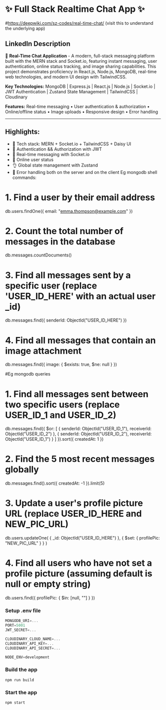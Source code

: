 # ✨ Full Stack Realtime Chat App ✨

#https://deepwiki.com/sz-codes/real-time-chat/  (visit this to understand the underlying app)

## LinkedIn Description

🚀 **Real-Time Chat Application** - A modern, full-stack messaging platform built with the MERN stack and Socket.io, featuring instant messaging, user authentication, online status tracking, and image sharing capabilities. This project demonstrates proficiency in React.js, Node.js, MongoDB, real-time web technologies, and modern UI design with TailwindCSS.

**Key Technologies:** MongoDB | Express.js | React.js | Node.js | Socket.io | JWT Authentication | Zustand State Management | TailwindCSS | Cloudinary

**Features:** Real-time messaging • User authentication & authorization • Online/offline status • Image uploads • Responsive design • Error handling

---

## Highlights:

- 🌟 Tech stack: MERN + Socket.io + TailwindCSS + Daisy UI
- 🎃 Authentication && Authorization with JWT
- 👾 Real-time messaging with Socket.io
- 🚀 Online user status
- 👌 Global state management with Zustand
- 🐞 Error handling both on the server and on the client
Eg mongodb shell commands:

# 1. Find a user by their email address
db.users.findOne({ email: "emma.thompson@example.com" })

# 2. Count the total number of messages in the database
db.messages.countDocuments()

# 3. Find all messages sent by a specific user (replace 'USER_ID_HERE' with an actual user _id)
db.messages.find({ senderId: ObjectId("USER_ID_HERE") })

# 4. Find all messages that contain an image attachment
db.messages.find({ image: { $exists: true, $ne: null } })


#Eg mongodb queries

# 1. Find all messages sent between two specific users (replace USER_ID_1 and USER_ID_2)
db.messages.find({
  $or: [
    { senderId: ObjectId("USER_ID_1"), receiverId: ObjectId("USER_ID_2") },
    { senderId: ObjectId("USER_ID_2"), receiverId: ObjectId("USER_ID_1") }
  ]
}).sort({ createdAt: 1 })

# 2. Find the 5 most recent messages globally
db.messages.find().sort({ createdAt: -1 }).limit(5)

# 3. Update a user's profile picture URL (replace USER_ID_HERE and NEW_PIC_URL)
db.users.updateOne(
  { _id: ObjectId("USER_ID_HERE") },
  { $set: { profilePic: "NEW_PIC_URL" } }
)

# 4. Find all users who have not set a profile picture (assuming default is null or empty string)
db.users.find({ profilePic: { $in: [null, ""] } })

### Setup .env file

```js
MONGODB_URI=...
PORT=5001
JWT_SECRET=...

CLOUDINARY_CLOUD_NAME=...
CLOUDINARY_API_KEY=...
CLOUDINARY_API_SECRET=...

NODE_ENV=development
```

### Build the app

```shell
npm run build
```

### Start the app

```shell
npm start
```
